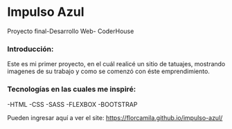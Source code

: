 # Impulso Azul
Proyecto final-Desarrollo Web- CoderHouse

### Introducción:
Este es mi primer proyecto, en el cuál realicé un sitio de tatuajes, mostrando imagenes de su trabajo y como se comenzó con éste emprendimiento. 

### Tecnologías en las cuales me inspiré:
-HTML
-CSS
-SASS
-FLEXBOX
-BOOTSTRAP

Pueden ingresar aquí a ver el site: https://florcamila.github.io/impulso-azul/ 
